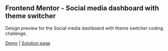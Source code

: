 ## Frontend Mentor - Social media dashboard with theme switcher

Design preview for the Social media dashboard with theme switcher coding challenge.

[Demo](https://social-media-dashboard-am.netlify.app/) | [Solution page](https://www.frontendmentor.io/solutions/social-media-dashboard-with-theme-switcher-NP08Pbk8l)